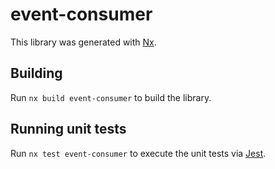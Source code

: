 # event-consumer

This library was generated with [Nx](https://nx.dev).

## Building

Run `nx build event-consumer` to build the library.

## Running unit tests

Run `nx test event-consumer` to execute the unit tests via [Jest](https://jestjs.io).
